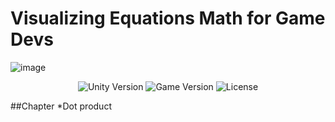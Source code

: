 # Visualizing Equations Math for Game Devs
![image](https://github.com/CreatNatoy/Visualizing-Equations-Math-for-Game-Devs/assets/76531899/3e4f282c-05f7-4296-90e8-2a3f9da23076)

<p align="center">
    <img src="https://img.shields.io/badge/Engine-2021.3.11f1-blueviolet" alt="Unity Version">
    <img src="https://img.shields.io/badge/Version-0.1-blue" alt="Game Version">
    <img src="https://img.shields.io/badge/License-None-success" alt="License">
</p>

##Chapter
*Dot product
